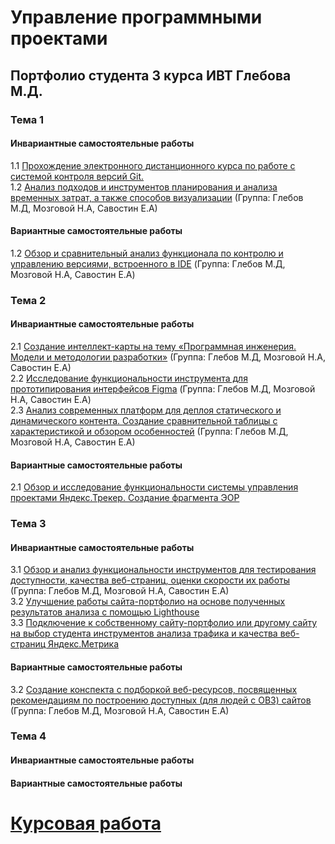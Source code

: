 # Управление программными проектами
## Портфолио студента 3 курса ИВТ Глебова М.Д.

### Тема 1
#### Инвариантные самостоятельные работы
1.1 [Прохождение электронного дистанционного курса по работе с системой контроля версий Git.](https://github.com/yaazzik/YPP/blob/main/%D0%98%D0%A1%D0%A0%201%20%D0%A3%D0%9F%D0%9F(%D0%9A%D0%BE%D0%BD%D1%82%D1%80%D0%BE%D0%BB%D1%8C%20%D0%B2%D0%B5%D1%80%D1%81%D0%B8%D0%B9%20Git)%20%D0%93%D0%BB%D0%B5%D0%B1%D0%BE%D0%B2%20%D0%9C%D0%94.pdf)
<br>
1.2 [Анализ подходов и инструментов планирования и анализа временных затрат, а также способов визуализации](https://github.com/yaazzik/YPP/blob/main/%D0%98%D0%A1%D0%A0%201.2.pdf) (Группа: Глебов М.Д, Мозговой Н.А, Савостин Е.А)

#### Вариантные самостоятельные работы
1.2 [Обзор и сравнительный анализ функционала по контролю и управлению версиями, встроенного в IDE](https://github.com/yaazzik/YPP/blob/main/%D0%92%D0%A1%D0%A0%201.2.pdf) (Группа: Глебов М.Д, Мозговой Н.А, Савостин Е.А)

### Тема 2
#### Инвариантные самостоятельные работы
2.1 [	Создание интеллект-карты на тему «Программная инженерия. Модели и методологии разработки»](https://www.mindmeister.com/ru/2147346906?t=AQdL2r26hj) (Группа: Глебов М.Д, Мозговой Н.А, Савостин Е.А)
<br>
2.2 [Исследование функциональности инструмента для прототипирования интерфейсов Figma](https://github.com/yaazzik/YPP/blob/main/%D0%98%D0%A1%D0%A0%202.2%20%D0%93%D0%BB%D0%B5%D0%B1%D0%BE%D0%B2%20%D0%A1%D0%B0%D0%B2%D0%BE%D1%81%D1%82%D0%B8%D0%BD%20%D0%9C%D0%BE%D0%B7%D0%B3%D0%BE%D0%B2%D0%BE%D0%B9%20%D0%A3%D0%9F%D0%9F%20.pdf) (Группа: Глебов М.Д, Мозговой Н.А, Савостин Е.А)
<br>
2.3 [Анализ современных платформ для деплоя статического и динамического контента. Создание сравнительной таблицы с характеристикой и обзором особенностей]() (Группа: Глебов М.Д, Мозговой Н.А, Савостин Е.А)
#### Вариантные самостоятельные работы
2.1 [Обзор и исследование функциональности системы управления проектами Яндекс.Трекер. Создание фрагмента ЭОР](https://github.com/yaazzik/YPP/blob/main/%D0%92%D0%A1%D0%A0%202.1%20%D0%93%D0%BB%D0%B5%D0%B1%D0%BE%D0%B2%20%D0%9C.%D0%94%20%D0%A3%D0%9F%D0%9F.xml)
### Тема 3
#### Инвариантные самостоятельные работы
3.1 [Обзор и анализ функциональности инструментов для тестирования доступности, качества веб-страниц, оценки скорости их работы]() (Группа: Глебов М.Д, Мозговой Н.А, Савостин Е.А)
<br>
3.2 [Улучшение работы сайта-портфолио на основе полученных результатов анализа с помощью Lighthouse](https://github.com/yaazzik/YPP/blob/main/%D0%98%D0%A1%D0%A0%203.2.pdf)
<br>
3.3 [Подключение к собственному сайту-портфолио или другому сайту на выбор студента инструментов анализа трафика и качества веб-страниц Яндекс.Метрика](https://github.com/yaazzik/YPP/blob/main/%D0%98%D0%A1%D0%A0%203.3%20%D0%93%D0%BB%D0%B5%D0%B1%D0%BE%D0%B2%20%D0%9C.%D0%94.%20%D0%A3%D0%9F%D0%9F.pdf)
#### Вариантные самостоятельные работы
3.2 [Создание конспекта с подборкой веб-ресурсов, посвященных рекомендациям по построению доступных (для людей с ОВЗ) сайтов
]() (Группа: Глебов М.Д, Мозговой Н.А, Савостин Е.А)
### Тема 4
#### Инвариантные самостоятельные работы

#### Вариантные самостоятельные работы

# [Курсовая работа](https://github.com/yaazzik/YPP/blob/main/%D0%9A%D1%83%D1%80%D1%81%D0%BE%D0%B2%D0%B0%D1%8F%20%D1%80%D0%B0%D0%B1%D0%BE%D1%82%D0%B0%203%20%D0%BA%D1%83%D1%80%D1%81%20%D0%A3%D0%9F%D0%9F%20%D0%93%D0%BB%D0%B5%D0%B1%D0%BE%D0%B2%20%D0%9C.%D0%94..pdf)
